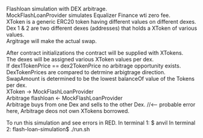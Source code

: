Flashloan simulation with DEX arbitrage.  
MockFlashLoanProvider simulates Equalizer Finance wti zero fee.  
XToken is a generic ERC20 token having different values on different dexes.  
Dex 1 & 2 are two different dexes (addresses) that holds a XToken of various values.  
Argitrage will make the actual swap.  

After contract initializations the contract will be supplied with XTokens.  
The dexes will be assigned various XToken values per dex.  
If dex1TokenPrice == dex2TokenPrice no arbitrage opportunity exists.  
DexTokenPrices are compared to detrmine arbigtrage direction.  
SwapAmount is determined to be the lowest balanceOf value of the Tokens per dex.  
XToken -> MockFlashLoanProvider  
Arbitrage flashloan <- MockFlashLoanProvider  
Arbitrage buys from one Dex and sells to the other Dex. //<-- probable error here, Arbitrage deos not own XTokens borrowed. 



To run this simulation and see errors in RED.
In terminal 1: $ anvil
In terminal 2: flash-loan-simulation$ ./run.sh
